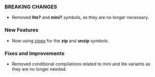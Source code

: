 ### BREAKING CHANGES

* Removed **lite?** and **mini?** symbols, as they are no longer necessary.

### New Features

* Now using [zippy](https://github.com/guzba/zippy) for the **zip** and **unzip** symbols.

### Fixes and Improvements

* Removed conditional compilations related to mini and lite variants as they are no longer needed.

